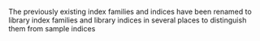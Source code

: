 The previously existing index families and indices have been renamed to library index families and
library indices in several places to distinguish them from sample indices
